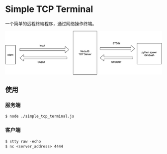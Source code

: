 # Simple TCP Terminal

一个简单的远程终端程序，通过网络操作终端。

![simple_tcp_terminal](./simple_tcp_terminal.png)


## 使用

### 服务端

```bash
$ node ./simple_tcp_terminal.js
```

### 客户端

```
$ stty raw -echo
$ nc <server_address> 4444
```
